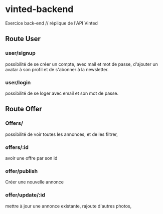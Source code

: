 # vinted-backend

Exercice back-end // réplique de l'API Vinted

## Route User

### user/signup

possibilité de se créer un compte, avec mail et mot de passe, d'ajouter un avatar à son profil et de s'abonner à la newsletter.

### user/login

possibilité de se loger avec email et son mot de passe.

## Route Offer

### Offers/

possibilité de voir toutes les annonces, et de les filtrer,

### offers/:id

avoir une offre par son id

### offer/publish

Créer une nouvelle annonce

### offer/update/:id

mettre à jour une annonce existante, rajoute d'autres photos,
